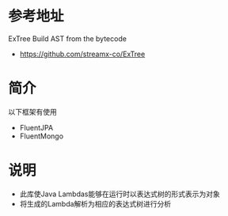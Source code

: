 # 参考地址
ExTree Build AST from the bytecode
- https://github.com/streamx-co/ExTree

# 简介
以下框架有使用
- FluentJPA
- FluentMongo

# 说明
- 此库使Java Lambdas能够在运行时以表达式树的形式表示为对象
- 将生成的Lambda解析为相应的表达式树进行分析